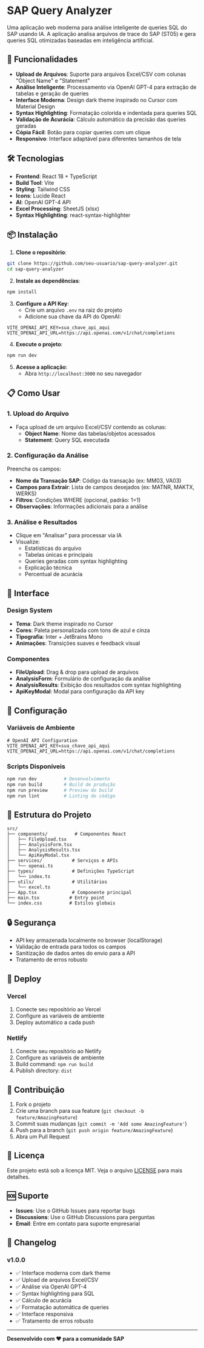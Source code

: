 # SAP Query Analyzer

Uma aplicação web moderna para análise inteligente de queries SQL do SAP usando IA. A aplicação analisa arquivos de trace do SAP (ST05) e gera queries SQL otimizadas baseadas em inteligência artificial.

## 🚀 Funcionalidades

- **Upload de Arquivos**: Suporte para arquivos Excel/CSV com colunas "Object Name" e "Statement"
- **Análise Inteligente**: Processamento via OpenAI GPT-4 para extração de tabelas e geração de queries
- **Interface Moderna**: Design dark theme inspirado no Cursor com Material Design
- **Syntax Highlighting**: Formatação colorida e indentada para queries SQL
- **Validação de Acurácia**: Cálculo automático da precisão das queries geradas
- **Cópia Fácil**: Botão para copiar queries com um clique
- **Responsivo**: Interface adaptável para diferentes tamanhos de tela

## 🛠️ Tecnologias

- **Frontend**: React 18 + TypeScript
- **Build Tool**: Vite
- **Styling**: Tailwind CSS
- **Icons**: Lucide React
- **AI**: OpenAI GPT-4 API
- **Excel Processing**: SheetJS (xlsx)
- **Syntax Highlighting**: react-syntax-highlighter

## 📦 Instalação

1. **Clone o repositório**:
```bash
git clone https://github.com/seu-usuario/sap-query-analyzer.git
cd sap-query-analyzer
```

2. **Instale as dependências**:
```bash
npm install
```

3. **Configure a API Key**:
   - Crie um arquivo `.env` na raiz do projeto
   - Adicione sua chave da API do OpenAI:
```env
VITE_OPENAI_API_KEY=sua_chave_api_aqui
VITE_OPENAI_API_URL=https://api.openai.com/v1/chat/completions
```

4. **Execute o projeto**:
```bash
npm run dev
```

5. **Acesse a aplicação**:
   - Abra `http://localhost:3000` no seu navegador

## 📋 Como Usar

### 1. Upload do Arquivo
- Faça upload de um arquivo Excel/CSV contendo as colunas:
  - **Object Name**: Nome das tabelas/objetos acessados
  - **Statement**: Query SQL executada

### 2. Configuração da Análise
Preencha os campos:
- **Nome da Transação SAP**: Código da transação (ex: MM03, VA03)
- **Campos para Extrair**: Lista de campos desejados (ex: MATNR, MAKTX, WERKS)
- **Filtros**: Condições WHERE (opcional, padrão: 1=1)
- **Observações**: Informações adicionais para a análise

### 3. Análise e Resultados
- Clique em "Analisar" para processar via IA
- Visualize:
  - Estatísticas do arquivo
  - Tabelas únicas e principais
  - Queries geradas com syntax highlighting
  - Explicação técnica
  - Percentual de acurácia

## 🎨 Interface

### Design System
- **Tema**: Dark theme inspirado no Cursor
- **Cores**: Paleta personalizada com tons de azul e cinza
- **Tipografia**: Inter + JetBrains Mono
- **Animações**: Transições suaves e feedback visual

### Componentes
- **FileUpload**: Drag & drop para upload de arquivos
- **AnalysisForm**: Formulário de configuração da análise
- **AnalysisResults**: Exibição dos resultados com syntax highlighting
- **ApiKeyModal**: Modal para configuração da API key

## 🔧 Configuração

### Variáveis de Ambiente
```env
# OpenAI API Configuration
VITE_OPENAI_API_KEY=sua_chave_api_aqui
VITE_OPENAI_API_URL=https://api.openai.com/v1/chat/completions
```

### Scripts Disponíveis
```bash
npm run dev          # Desenvolvimento
npm run build        # Build de produção
npm run preview      # Preview do build
npm run lint         # Linting do código
```

## 📁 Estrutura do Projeto

```
src/
├── components/          # Componentes React
│   ├── FileUpload.tsx
│   ├── AnalysisForm.tsx
│   ├── AnalysisResults.tsx
│   └── ApiKeyModal.tsx
├── services/           # Serviços e APIs
│   └── openai.ts
├── types/              # Definições TypeScript
│   └── index.ts
├── utils/              # Utilitários
│   └── excel.ts
├── App.tsx             # Componente principal
├── main.tsx           # Entry point
└── index.css          # Estilos globais
```

## 🔒 Segurança

- API key armazenada localmente no browser (localStorage)
- Validação de entrada para todos os campos
- Sanitização de dados antes do envio para a API
- Tratamento de erros robusto

## 🚀 Deploy

### Vercel
1. Conecte seu repositório ao Vercel
2. Configure as variáveis de ambiente
3. Deploy automático a cada push

### Netlify
1. Conecte seu repositório ao Netlify
2. Configure as variáveis de ambiente
3. Build command: `npm run build`
4. Publish directory: `dist`

## 🤝 Contribuição

1. Fork o projeto
2. Crie uma branch para sua feature (`git checkout -b feature/AmazingFeature`)
3. Commit suas mudanças (`git commit -m 'Add some AmazingFeature'`)
4. Push para a branch (`git push origin feature/AmazingFeature`)
5. Abra um Pull Request

## 📄 Licença

Este projeto está sob a licença MIT. Veja o arquivo [LICENSE](LICENSE) para mais detalhes.

## 🆘 Suporte

- **Issues**: Use o GitHub Issues para reportar bugs
- **Discussions**: Use o GitHub Discussions para perguntas
- **Email**: Entre em contato para suporte empresarial

## 🔄 Changelog

### v1.0.0
- ✅ Interface moderna com dark theme
- ✅ Upload de arquivos Excel/CSV
- ✅ Análise via OpenAI GPT-4
- ✅ Syntax highlighting para SQL
- ✅ Cálculo de acurácia
- ✅ Formatação automática de queries
- ✅ Interface responsiva
- ✅ Tratamento de erros robusto

---

**Desenvolvido com ❤️ para a comunidade SAP** 